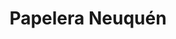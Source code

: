 ---
title: "Papelera Neuquén"
url: /neuquen/papelera-neuquen-doctor-luis-teodoro-planas/
shop: tienda de variedades
---
